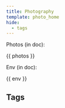 ```yaml
---
title: Photography
template: photo_home
hide:
  - tags
---
```


Photos (in doc):

{{ photos }}

Env  (in doc):

{{ env }}

## Tags

<!-- material/tags photography -->
